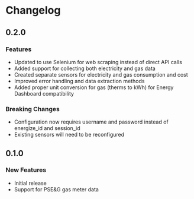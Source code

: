# Changelog

## 0.2.0

### Features

- Updated to use Selenium for web scraping instead of direct API calls
- Added support for collecting both electricity and gas data
- Created separate sensors for electricity and gas consumption and cost
- Improved error handling and data extraction methods
- Added proper unit conversion for gas (therms to kWh) for Energy Dashboard compatibility

### Breaking Changes

- Configuration now requires username and password instead of energize_id and session_id
- Existing sensors will need to be reconfigured

## 0.1.0

### New Features

- Initial release
- Support for PSE&G gas meter data

